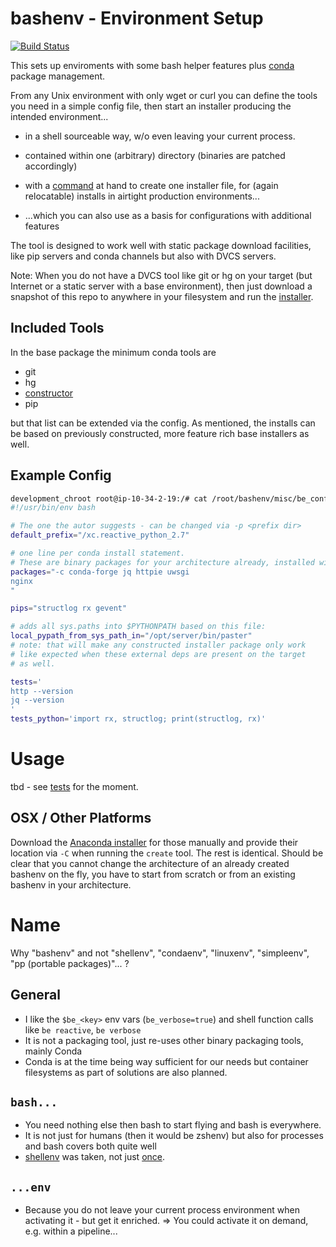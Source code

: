 # bashenv - Environment Setup

[![Build Status](https://travis-ci.org/axiros/bashenv.svg?branch=master)](https://travis-ci.org/axiros/bashenv)

This sets up enviroments with some bash helper features plus [conda](https://anaconda.org/) package management.

From any Unix environment with only wget or curl you can define the tools you
need in a simple config file, then start an installer producing the intended environment...

- in a shell sourceable way, w/o even leaving your current process.

- contained within one (arbitrary) directory (binaries are patched accordingly)

- with a [command][constructor] at hand to create one installer file,
  for (again relocatable) installs in airtight production environments...

- ...which you can also use as a basis for configurations with additional features


The tool is designed to work well with static package download facilities, like pip servers and conda channels but also with DVCS servers.

Note: When you do not have a DVCS tool like git or hg on your target (but Internet or a static server with a base environment),
 then just download a snapshot of this repo to anywhere in your filesystem and run the [installer](misc/create_bashenv/create).



## Included Tools

In the base package the minimum conda tools are

- git
- hg
- [constructor][constructor]
- pip

but that list can be extended via the config. As mentioned, the installs can be
based on previously constructed, more feature rich base installers as well.

## Example Config

```bash
development_chroot root@ip-10-34-2-19:/# cat /root/bashenv/misc/be_configs/reactive_python2.7
#!/usr/bin/env bash

# The one the autor suggests - can be changed via -p <prefix dir>
default_prefix="/xc.reactive_python_2.7"

# one line per conda install statement.
# These are binary packages for your architecture already, installed within the prefix:
packages="-c conda-forge jq httpie uwsgi
nginx
"

pips="structlog rx gevent"

# adds all sys.paths into $PYTHONPATH based on this file:
local_pypath_from_sys_path_in="/opt/server/bin/paster"
# note: that will make any constructed installer package only work
# like expected when these external deps are present on the target
# as well.

tests='
http --version
jq --version
'
tests_python='import rx, structlog; print(structlog, rx)'
```


# Usage

tbd - see [tests](tests/runner.sh) for the moment.


## OSX / Other Platforms

Download the [Anaconda installer](https://conda.io/miniconda.html) for those manually and provide their location via `-C` when running the `create` tool.
The rest is identical. Should be clear that you cannot change the architecture of an already created bashenv on the fly, you have to start from scratch or from an existing bashenv in your architecture.


# Name
Why "bashenv" and not "shellenv", "condaenv", "linuxenv", "simpleenv", "pp (portable packages)"... ?

## General
- I like the `$be_<key>` env vars (`be_verbose=true`) and shell function calls like `be reactive`, `be verbose`
- It is not a packaging tool, just re-uses other binary packaging tools, mainly Conda
- Conda is at the time being way sufficient for our needs but container filesystems as part of solutions are also planned.

## `bash...`
- You need nothing else then bash to start flying and bash is everywhere. 
- It is not just for humans (then it would be zshenv) but also for processes and bash covers both quite well
- [shellenv](https://github.com/aspiers/shell-env) was taken, not just [once](https://www.google.de/search?q=github+shellenv).

## `...env`
- Because you do not leave your current process environment when activating it - but get it enriched.
=> You could activate it on demand, e.g. within a pipeline...





[constructor]: https://tech.zegami.com/conda-constructor-tutorial-make-your-python-code-easy-to-install-cross-platform-f0c1f3096ae4 
